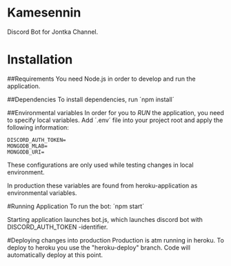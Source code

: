 # Kamesennin
Discord Bot for Jontka Channel. 

# Installation
##Requirements
You need Node.js in order to develop and run the application. 

##Dependencies
To install dependencies, run
´npm install´

##Environmental variables
In order for you to *RUN* the application, you need to specify local variables. 
Add ´.env´ file into your project root and apply the following information: 
```
DISCORD_AUTH_TOKEN=
MONGODB_MLAB=
MONGODB_URI=
```
These configurations are only used while testing changes in local environment. 

In production these variables are found from heroku-application as environmental variables. 

#Running Application
To run the bot:
´npm start´

Starting application launches bot.js, which launches discord bot with DISCORD_AUTH_TOKEN -identifier. 

#Deploying changes into production
Production is atm running in heroku. To deploy to heroku you use the "heroku-deploy" branch. Code will automatically deploy at this point.

